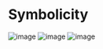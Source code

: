 # Symbolicity
![image](https://user-images.githubusercontent.com/39830419/50652707-66768600-0f98-11e9-8605-664cf6591a9e.png)
![image](https://user-images.githubusercontent.com/39830419/50652865-de44b080-0f98-11e9-9603-00f76b31a993.png)
![image](https://user-images.githubusercontent.com/39830419/50652955-1d730180-0f99-11e9-9a77-e92af120f56a.png)
